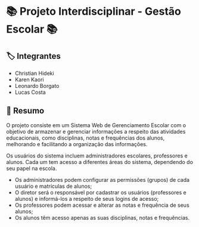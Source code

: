 # :books: Projeto Interdisciplinar - Gestão Escolar :books:

## :label: Integrantes
- Christian Hideki
- Karen Kaori
- Leonardo Borgato
- Lucas Costa

## :pushpin: Resumo
O projeto consiste em um Sistema Web de Gerenciamento Escolar com o objetivo de armazenar e gerenciar informações a respeito das atividades educacionais, como disciplinas, notas e frequências dos alunos, melhorando e facilitando a organização das informações.

Os usuários do sistema incluem administradores escolares, professores e alunos. Cada um tem acesso a diferentes áreas do sistema, dependendo do seu papel na escola. 

- Os administradores podem configurar as permissões (grupos) de cada usuário e matrículas de alunos;
- O diretor será o responsável por cadastrar os usuários (professores e alunos) e informá-los a respeito de seus logins de acesso;
- Os professores podem acessar e alterar as notas e frequência de seus alunos;
- Os alunos têm acesso apenas as suas disciplinas, notas e frequências.
